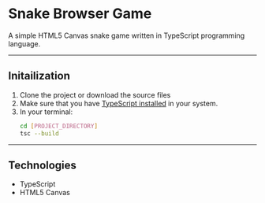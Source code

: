 # Snake Browser Game
A simple HTML5 Canvas snake game written in TypeScript programming language.
_________________________
## Initailization
1. Clone the project or download the source files
2. Make sure that you have [TypeScript installed](https://www.typescriptlang.org/index.html#download-links) in your system.
3. In your terminal: 
    ```bash
    cd [PROJECT_DIRECTORY]
    tsc --build
    ```
_________________________
## Technologies
- TypeScript
- HTML5 Canvas